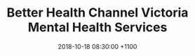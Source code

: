 ---
layout: post
title: "Better Health Channel Victoria Mental Health Services"
href: https://www.betterhealth.vic.gov.au/servicesandsupport/mental-health-services#
date: 2018-10-18 08:30:00 +1100
tags: [Melbourne, Australia, resources, where to get help]
categories: EN
---